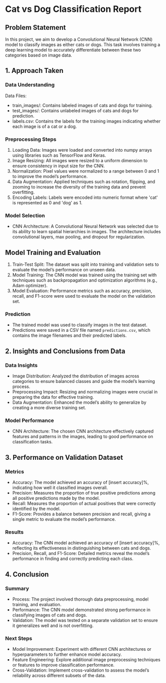 # Cat vs Dog Classification Report

## Problem Statement

In this project, we aim to develop a Convolutional Neural Network (CNN) model to classify images as either cats or dogs. This task involves training a deep learning model to accurately differentiate between these two categories based on image data.

## 1. Approach Taken

### Data Understanding

Data Files:
- train_images/: Contains labeled images of cats and dogs for training.
- test_images/: Contains unlabeled images of cats and dogs for prediction.
- labels.csv: Contains the labels for the training images indicating whether each image is of a cat or a dog.

### Preprocessing Steps

1. Loading Data: Images were loaded and converted into numpy arrays using libraries such as TensorFlow and Keras.
2. Image Resizing: All images were resized to a uniform dimension to ensure consistency in input size for the CNN.
3. Normalization: Pixel values were normalized to a range between 0 and 1 to improve the model’s performance.
4. Data Augmentation: Applied techniques such as rotation, flipping, and zooming to increase the diversity of the training data and prevent overfitting.
5. Encoding Labels: Labels were encoded into numeric format where 'cat' is represented as 0 and 'dog' as 1.

### Model Selection

- CNN Architecture: A Convolutional Neural Network was selected due to its ability to learn spatial hierarchies in images. The architecture includes convolutional layers, max pooling, and dropout for regularization.

## Model Training and Evaluation

1. Train-Test Split: The dataset was split into training and validation sets to evaluate the model’s performance on unseen data.
2. Model Training: The CNN model was trained using the training set with techniques such as backpropagation and optimization algorithms (e.g., Adam optimizer).
3. Model Evaluation: Performance metrics such as accuracy, precision, recall, and F1-score were used to evaluate the model on the validation set.

### Prediction

- The trained model was used to classify images in the test dataset.
- Predictions were saved in a CSV file named `predictions.csv`, which contains the image filenames and their predicted labels.

## 2. Insights and Conclusions from Data

### Data Insights

- Image Distribution: Analyzed the distribution of images across categories to ensure balanced classes and guide the model’s learning process.
- Preprocessing Impact: Resizing and normalizing images were crucial in preparing the data for effective training.
- Data Augmentation: Enhanced the model’s ability to generalize by creating a more diverse training set.

### Model Performance

- CNN Architecture: The chosen CNN architecture effectively captured features and patterns in the images, leading to good performance on classification tasks.

## 3. Performance on Validation Dataset

### Metrics

- Accuracy: The model achieved an accuracy of [insert accuracy]%, indicating how well it classified images overall.
- Precision: Measures the proportion of true positive predictions among all positive predictions made by the model.
- Recall: Measures the proportion of actual positives that were correctly identified by the model.
- F1-Score: Provides a balance between precision and recall, giving a single metric to evaluate the model’s performance.

### Results

- Accuracy: The CNN model achieved an accuracy of [insert accuracy]%, reflecting its effectiveness in distinguishing between cats and dogs.
- Precision, Recall, and F1-Score: Detailed metrics reveal the model’s performance in finding and correctly predicting each class.

## 4. Conclusion

### Summary

- Process: The project involved thorough data preprocessing, model training, and evaluation.
- Performance: The CNN model demonstrated strong performance in classifying images of cats and dogs.
- Validation: The model was tested on a separate validation set to ensure it generalizes well and is not overfitting.

### Next Steps

- Model Improvement: Experiment with different CNN architectures or hyperparameters to further enhance model accuracy.
- Feature Engineering: Explore additional image preprocessing techniques or features to improve classification performance.
- Cross-Validation: Implement cross-validation to assess the model’s reliability across different subsets of the data.

